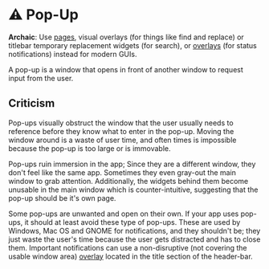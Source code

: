 # ⚠ Pop-Up
**Archaic**: Use [pages](page.md), visual overlays (for things like find and
replace) or titlebar temporary replacement widgets (for search), or
[overlays](overlay.md) (for status notifications) instead for modern GUIs.

A pop-up is a window that opens in front of another window to request input from
the user.

## Criticism
Pop-ups visually obstruct the window that the user usually needs to reference
before they know what to enter in the pop-up.  Moving the window around is a
waste of user time, and often times is impossible because the pop-up is too
large or is immovable.

Pop-ups ruin immersion in the app; Since they are a different window, they don't
feel like the same app.  Sometimes they even gray-out the main window to grab
attention.  Additionally, the widgets behind them become unusable in the main
window which is counter-intuitive, suggesting that the pop-up should be it's own
page.

Some pop-ups are unwanted and open on their own.  If your app uses pop-ups, it
should at least avoid these type of pop-ups.  These are used by Windows, Mac OS
and GNOME for notifications, and they shouldn't be; they just waste the user's
time because the user gets distracted and has to close them.  Important
notifications can use a non-disruptive (not covering the usable window area)
[overlay](overlay.md) located in the title section of the header-bar.
